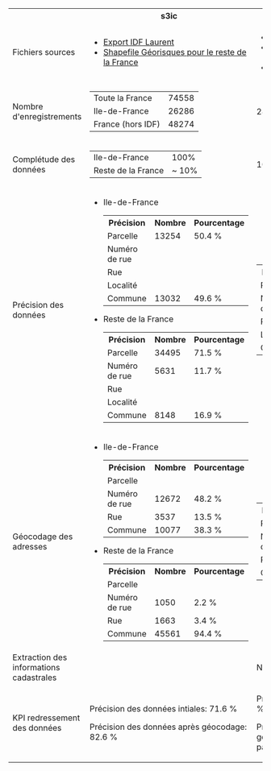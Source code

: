 <table>
  <tr>
    <th>&nbsp;</th>
    <th>s3ic</th>
    <th>Basias</th>
    <th>Basol</th>
    <th>SIS</th>
  </tr>
  <tr>
    <td>Fichiers sources</td>
    <td>
      <ul>
        <li>
          <a href=https://drive.google.com/drive/folders/191KiAzktNSn7eKlzDQ4BbXXACaLb-u2S)>Export IDF Laurent
          </a>
        </li>
        <li>
        <a href=http://www.georisques.gouv.fr/dossiers/telechargement>Shapefile Géorisques pour le reste de la France</a>
        </li>
      </ul>
    </td>
    <td>
      <ul>
        <li>
          <a href=https://drive.google.com/file/d/1KUUncAf3p4hkrd9dFxaKG1KqblMpoPcM/view?usp=sharing>Shapefile Géorisques</a>
        </li>
        <li>
          <a href=https://drive.google.com/open?id=1GJR_tRju5LS9XgW_l_n4JNwTIy2H7udD>Dump SQL Géorisques 20190305_basias_@BRGM.sql</a>
        </li>
        <li>
          <a href=https://drive.google.com/open?id=1NrBhX9CE-FgFfrkJoyo2bbETRqg38lBR>Dump table cadastre Géorisques</a>
        </li>
      </ul>
    </td>
    <td>
      <a href=https://drive.google.com/open?id=14idc18pOupjgiQnxjJXzC10EnIO4Fypu>
      Dump SQL Géorisques 20190305_basol_@BRGM.sql</a>
    </td>
    <td>
      <a href=https://drive.google.com/open?id=1sJeY7gdLE-U4ZumDYynFQfnhTA7DNi8b>Dump SQL Géorisques 20190221_SIS_@BRGM.sql</a>
    </td>
  </tr>
  <tr>
    <td>Nombre d'enregistrements</td>
    <!-- SIIIC -->
    <td>
      <table>
        <tr>
          <td>Toute la France</td>
          <td>74558</td>
        </tr>
        <tr>
          <td>Ile-de-France</td>
          <td>26286</td>
        </tr>
        <tr>
          <td>France (hors IDF)</td>
          <td>48274</td>
        </tr>
      </table>
    </td>
    <!-- BASIAS -->
    <td>
      286090
    </td>
    <!-- BASOL -->
    <td>
      6995
    </td>
    <!-- SIS -->
    <td>
      656
    </td>
  </tr>
  <tr>
    <td>Complétude des données</td>
    <!-- SIIIC -->
    <td>
      <table>
        <tr>
          <td>Ile-de-France</td>
          <td>100%</td>
        </tr>
        <tr>
          <td>Reste de la France</td>
          <td>~ 10%</td>
        </tr>
      </table>
    </td>
    <!-- BASIAS -->
    <td>100%</td>
    <!-- BASOL -->
    <td>100%</td>
    <!-- SIS -->
    <td>100%</td>
  </tr>
  <tr>
    <td>Précision des données</td>
    <!-- SIIIC -->
    <td>
      <ul>
        <li> Ile-de-France
        <table>
          <tr>
            <th>Précision</th>
            <th>Nombre</th>
            <th>Pourcentage</th>
          </tr>
          <tr>
            <td>Parcelle</td>
            <td>13254</td>
            <td>50.4 %</td>
          </tr>
          <tr>
            <td>Numéro de rue</td>
            <td></td>
            <td></td>
          </tr>
          <tr>
            <td>Rue</td>
            <td></td>
            <td></td>
          </tr>
          <tr>
            <td>Localité</td>
            <td></td>
            <td></td>
          </tr>
          <tr>
            <td>Commune</td>
            <td> 13032 </td>
            <td>49.6 %</td>
          </tr>
        </table>
        </li>
        <li> Reste de la France
        <table>
          <tr>
            <th>Précision</th>
            <th>Nombre</th>
            <th>Pourcentage</th>
          </tr>
          <tr>
            <td>Parcelle</td>
            <td>34495</td>
            <td>71.5 %</td>
          </tr>
          <tr>
            <td>Numéro de rue</td>
            <td>5631</td>
            <td>11.7 %</td>
          </tr>
          <tr>
            <td>Rue</td>
            <td></td>
            <td></td>
          </tr>
          <tr>
            <td>Localité</td>
            <td></td>
            <td></td>
          </tr>
          <tr>
            <td>Commune</td>
            <td>8148</td>
            <td>16.9 %</td>
          </tr>
        </table>
        </li>
      </ul>
    </td>
    <!-- BASIAS -->
    <td>
      <table>
        <tr>
          <th>Précision</th>
          <th>Nombre</th>
          <th>Pourcentage</th>
        </tr>
        <tr>
          <td>Parcelle</td>
          <td>192037</td>
          <td>67.1 %</td>
        </tr>
        <tr>
          <td>Numéro de rue</td>
          <td>22373</td>
          <td>7.8 %</td>
        </tr>
        <tr>
          <td>Rue</td>
          <td>0</td>
          <td>0.0 %</td>
        </tr>
        <tr>
          <td>Localité</td>
          <td></td>
          <td></td>
        </tr>
        <tr>
          <td>Commune</td>
          <td>71680</td>
          <td>25.1 %</td>
        </tr>
      </table>
    </td>
    <!-- BASOL -->
    <td>
      <table>
        <tr>
          <th>Précision</th>
          <th>Nombre</th>
          <th>Pourcentage</th>
        </tr>
        <tr>
          <td>Parcelle</td>
          <td></td>
          <td></td>
        </tr>
        <tr>
          <td>Numéro de rue</td>
          <td>2491</td>
          <td>35.6 %</td>
        </tr>
        <tr>
          <td>Rue</td>
          <td>993</td>
          <td>14.2 %</td>
        </tr>
        <tr>
          <td>Localité</td>
          <td></td>
          <td></td>
        </tr>
        <tr>
          <td>Commune</td>
          <td>3511</td>
          <td>50.2 %</td>
        </tr>
      </table>
    </td>
    <!-- SIS -->
    <td>
      <table>
        <tr>
          <th>Précision</th>
          <th>Nombre</th>
          <th>Pourcentage</th>
        </tr>
        <tr>
          <td>Parcelle</td>
          <td>656</td>
          <td>100%</td>
        </tr>
        <tr>
          <td>Numéro de rue</td>
          <td></td>
          <td></td>
        </tr>
        <tr>
          <td>Rue</td>
          <td></td>
          <td></td>
        </tr>
        <tr>
          <td>Localité</td>
          <td></td>
          <td></td>
        </tr>
        <tr>
          <td>Commune</td>
          <td></td>
          <td></td>
        </tr>
      </table>
    </td>
  </tr>
  <tr>
    <td>Géocodage des adresses</td>
    <!-- SIIIC -->
    <td>
      <ul>
        <li> Ile-de-France
          <table>
            <tr>
              <th>Précision</th>
              <th>Nombre</th>
              <th>Pourcentage</th>
            </tr>
            <tr>
              <td>Parcelle</td>
              <td></td>
              <td></td>
            </tr>
            <tr>
              <td>Numéro de rue</td>
              <td>12672</td>
              <td>48.2 %</td>
            </tr>
            <tr>
              <td>Rue</td>
              <td>3537</td>
              <td>13.5 %</td>
            </tr>
              <td>Commune</td>
              <td>10077</td>
              <td>38.3 %</td>
            </tr>
          </table>
        </li>
        <li> Reste de la France
          <table>
            <tr>
              <th>Précision</th>
              <th>Nombre</th>
              <th>Pourcentage</th>
            </tr>
            <tr>
              <td>Parcelle</td>
              <td></td>
              <td></td>
            </tr>
            <tr>
              <td>Numéro de rue</td>
              <td>1050</td>
              <td>2.2 %</td>
            </tr>
            <tr>
              <td>Rue</td>
              <td>1663</td>
              <td>3.4 %</td>
            </tr>
              <td>Commune</td>
              <td>45561</td>
              <td>94.4 %</td>
            </tr>
          </table>
        </li>
      </ul>
    </td>
    <!-- BASIAS -->
    <td>
      <table>
        <tr>
          <th>Précision</th>
          <th>Nombre</th>
          <th>Pourcentage</th>
        </tr>
        <tr>
          <td>Parcelle</td>
          <td></td>
          <td></td>
        </tr>
        <tr>
          <td>Numéro de rue</td>
          <td>82756</td>
          <td>28.9 %</td>
        </tr>
        <tr>
          <td>Rue</td>
          <td>57451</td>
          <td>20.1 %</td>
        </tr>
          <td>Commune</td>
          <td>145883</td>
          <td>51.0 %</td>
        </tr>
      </table>
    </td>
    <!-- BASOL -->
    <td>
      <table>
        <tr>
          <th>Précision</th>
          <th>Nombre</th>
          <th>Pourcentage</th>
        </tr>
        <tr>
          <td>Parcelle</td>
          <td></td>
          <td></td>
        </tr>
        <tr>
          <td>Numéro de rue</td>
          <td>2542</td>
          <td>36.3 %</td>
        </tr>
        <tr>
          <td>Rue</td>
          <td>1682</td>
          <td>24.0 %</td>
        </tr>
        <tr>
          <td>Commune</td>
          <td>2771</td>
          <td>39.6 %</td>
        </tr>
      </table>
    </td>
    <!-- SIS -->
    <td></td>
  </tr>
  <tr>
    <td> Extraction des informations cadastrales </td>
    <!-- SIIIC -->
    <td>
    </td>
    <!-- BASIAS -->
    <td>
      Nombre de parcelles extraites 34637
    </td>
    <!-- BASOL -->
    <td>
      Nombre de parcelles extraites 3747
    </td>
    <!-- SIS -->
    <td>
    </td>
  </tr>
  <tr>
    <td> KPI redressement des données </td>
    <!-- SIIIC -->
    <td>
      <p> Précision des données intiales: 71.6 % </p>
      <p> Précision des données après géocodage: 82.6 % </p>
    </td>
    <!-- BASIAS -->
    <td>
       <p> Précision des données intiales: 74.9 % </p>
       <p> Précision des données après géocodage et extraction des parcelles: 77.8 %</p>
    </td>
    <!-- BASOL -->
    <td>
       <p> Précision des données intiales: 35.6 % </p>
       <p> Précision des données après géocodage et extraction des parcelles: 75.6 %</p>
    </td>
    <!-- SIS -->
    <td>  </td>
  </tr>
</table>